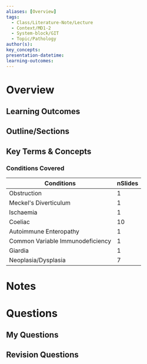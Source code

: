 ```yaml
---
aliases: [Overview]
tags:
  - Class/Literature-Note/Lecture
  - Context/MD1-2
  - System-block/GIT
  - Topic/Pathology
author(s): 
key_concepts: 
presentation-datetime: 
learning-outcomes:
---
```



# Overview
## Learning Outcomes

## Outline/Sections

## Key Terms & Concepts

### Conditions Covered

| Conditions                       | nSlides |
| -------------------------------- | ------- |
| Obstruction                      | 1       |
| Meckel's Diverticulum            | 1       |
| Ischaemia                        | 1       |
| Coeliac                          | 10      |
| Autoimmune Enteropathy           | 1       |
| Common Variable Immunodeficiency | 1       |
| Giardia                          | 1       |
| Neoplasia/Dysplasia              | 7       |





# Notes


# Questions

## My Questions
## Revision Questions




